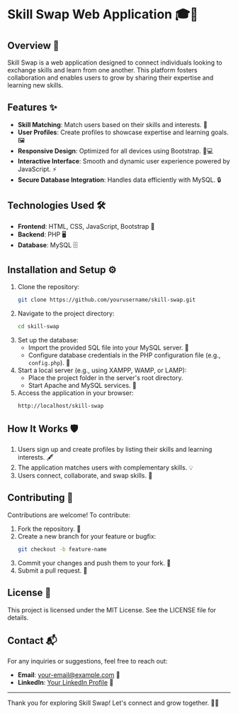 # Skill Swap Web Application 🎓🔄

## Overview 📝
Skill Swap is a web application designed to connect individuals looking to exchange skills and learn from one another. This platform fosters collaboration and enables users to grow by sharing their expertise and learning new skills.

## Features ✨
- **Skill Matching**: Match users based on their skills and interests. 🤝
- **User Profiles**: Create profiles to showcase expertise and learning goals. 🖼️
- **Responsive Design**: Optimized for all devices using Bootstrap. 📱💻
- **Interactive Interface**: Smooth and dynamic user experience powered by JavaScript. ⚡
- **Secure Database Integration**: Handles data efficiently with MySQL. 🔒

## Technologies Used 🛠️
- **Frontend**: HTML, CSS, JavaScript, Bootstrap 🎨
- **Backend**: PHP 🖥️
- **Database**: MySQL 🗄️

## Installation and Setup ⚙️
1. Clone the repository:
   ```bash
   git clone https://github.com/yourusername/skill-swap.git
   ```
2. Navigate to the project directory:
   ```bash
   cd skill-swap
   ```
3. Set up the database:
   - Import the provided SQL file into your MySQL server. 📂
   - Configure database credentials in the PHP configuration file (e.g., `config.php`). 🔑
4. Start a local server (e.g., using XAMPP, WAMP, or LAMP):
   - Place the project folder in the server's root directory.
   - Start Apache and MySQL services. 🚀
5. Access the application in your browser:
   ```
   http://localhost/skill-swap
   ```

## How It Works 🛡️
1. Users sign up and create profiles by listing their skills and learning interests. 🖋️
2. The application matches users with complementary skills. 💡
3. Users connect, collaborate, and swap skills. 🔗

## Contributing 🤝
Contributions are welcome! To contribute:
1. Fork the repository. 🍴
2. Create a new branch for your feature or bugfix:
   ```bash
   git checkout -b feature-name
   ```
3. Commit your changes and push them to your fork. 💾
4. Submit a pull request. 📩

## License 📜
This project is licensed under the MIT License. See the LICENSE file for details.

## Contact 📬
For any inquiries or suggestions, feel free to reach out:
- **Email**: your-email@example.com 📧
- **LinkedIn**: [Your LinkedIn Profile](https://www.linkedin.com/in/hasheemahmed) 🔗

---
Thank you for exploring Skill Swap! Let's connect and grow together. 🌱✨
